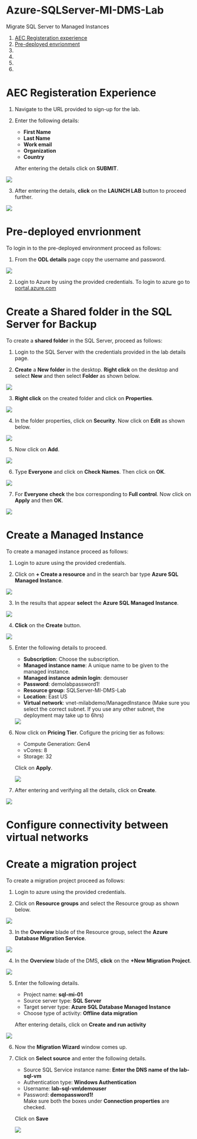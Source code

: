 # Azure-SQLServer-MI-DMS-Lab
Migrate SQL Server to Managed Instances

<!-- TOC -->
1. [AEC Registeration experience](#aec-registeration-experience)  
2. [Pre-deployed envrionment](#pre-deployed-envrionment)  
3. [](#register-and-activate-sophos-trial)    
4. [](#verify-iis-website-working)    
5. [](#remove-public-ip-from-windows-vm)      
6. [](#configure-web-application-firewall-in-sophos-and-public-the-iis-Website-via-xg)      

<!-- /TOC -->

# AEC Registeration Experience  

1. Navigate to the URL provided to sign-up for the lab.  

2. Enter the following details:  
   * **First Name**  
   * **Last Name**  
   * **Work email**  
   * **Organization**  
   * **Country**  
   
   After entering the details click on **SUBMIT**.  
   
<img src="/images/AEC registeration.png"/>  

3. After entering the details, **click** on the **LAUNCH LAB** button to proceed further.      

<img src="/images/launch lab button.png"/>  


# Pre-deployed envrionment  
To login in to the pre-deployed environment proceed as follows:  

1. From the **ODL details** page copy the username and password.  
<img src="/images/username and password odl.png"/>    


2. Login to Azure by using the provided credentials. To login to azure go to [portal.azure.com](https://portal.azure.com/)  


# Create a Shared folder in the SQL Server for Backup  

To create a **shared folder** in the SQL Server, proceed as follows:  

1. Login to the SQL Server with the credentials provided in the lab details page.  

2. **Create** a **New folder** in the desktop. **Right click** on the desktop and select **New** and then select **Folder** as shown below.   
<img src="/images/new folder create.png"/>  

3. **Right click** on the created folder and click on **Properties**.  
<img src="/images/right click properties.png"/>  

4. In the folder properties, click on **Security**. Now click on **Edit** as shown below.  
<img src="/images/folder permission edit.png"/>  

5. Now click on **Add**.  
<img src="/images/add permissions.png"/>  

6. Type **Everyone** and click on **Check Names**. Then click on **OK**.  
<img src="/images/add everyone.png"/>    

7. For **Everyone** **check** the box corresponding to **Full control**. Now click on **Apply** and then **OK**.  
<img src="/images/full control everyone.png"/>  

# Create a Managed Instance  
To create a managed instance proceed as follows:  
1. Login to azure using the provided credentials.  

2. Click on **+ Create a resource** and in the search bar type **Azure SQL Managed Instance**.  
<img src="/images/type mi.png"/>  

3. In the results that appear **select** the **Azure SQL Managed Instance**.  
<img src="/images/results mi.png"/>  

4. **Click** on the **Create** button.  
<img src="/images/create button mi.png"/>  

5. Enter the following details to proceed.  
    * **Subscription**: Choose the subscription.  
    * **Managed instance name**:  A unique name to be given to the managed instance.  
    * **Managed instance admin login**: demouser   
    * **Password**: demolabpassword1!  
    * **Resource group**: SQLServer-MI-DMS-Lab  
    * **Location**: East US  
    * **Virtual network**: vnet-milabdemo/ManagedInstance (Make sure you select the correct subnet. If you use any other subnet, the deployment may take up to 6hrs)    
    
    <img src="/images/managed instance.png"/>  

6. Now click on **Pricing Tier**. Cofigure the pricing tier as follows:  
    * Compute Generation: Gen4  
    * vCores: 8  
    * Storage: 32  
    
    Click on **Apply**.  
    
    <img src="/images/vcores for mi.png"/>  
    
7. After entering and verifying all the details, click on **Create**.  
<img src="/images/create mi final.png"/>    


# Configure connectivity between virtual networks  

# Create a migration project
To create a migration project proceed as follows:  
1. Login to azure using the provided credentials. 

2. Click on **Resource groups** and select the Resource group as shown below. 

<img src="/images/selecting rg.png"/>    

3. In the **Overview** blade of the Resource group, select the **Azure Database Migration Service**.  

<img src="/images/selecting the DMS.png"/>  

4. In the **Overview** blade of the DMS, **click** on the **+New Migration Project**.  

<img src="/images/new migration project.png"/>  

5. Enter the following details.  
    * Project name: **sql-mi-01**  
    * Source server type: **SQL Server**  
    * Target server type: **Azure SQL Database Managed Instance**  
    * Choose type of activity: **Offline data migration**  
    
    After entering details, click on **Create and run activity**    

<img src="/images/create and run migration project.png"/>  

6. Now the **Migration Wizard** window comes up.  

7. Click on **Select source** and enter the following details.  
    * Source SQL Service instance name: **Enter the DNS name of the lab-sql-vm**  
    * Authentication type: **Windows Authentication**  
    * Username: **lab-sql-vm\demouser**  
    * Password: **demopassword1!**  
    Make sure both the boxes under **Connection properties** are checked.
    
    Click on **Save**  
    
    <img src="/images/migration source details.png"/>   
    
